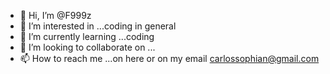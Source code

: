 - 👋 Hi, I’m @F999z
- 👀 I’m interested in ...coding in general 
- 🌱 I’m currently learning ...coding 
- 💞️ I’m looking to collaborate on ...
- 📫 How to reach me ...on here or on my email carlossophian@gmail.com

<!---
F999z/F999z is a ✨ special ✨ repository because its `README.md` (this file) appears on your GitHub profile.
You can click the Preview link to take a look at your changes.
--->
